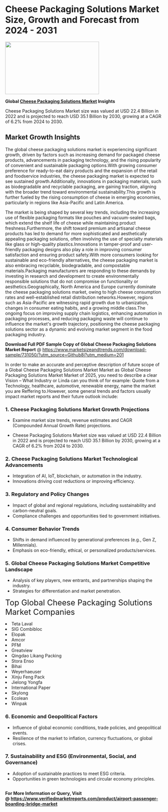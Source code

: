 <H1>Cheese Packaging Solutions Market Size, Growth and Forecast from 2024 - 2031</H1><img class="aligncenter size-medium wp-image-584254" src="https://thirdeyenews.in/wp-content/uploads/2024/09/Global-Market-Research-300x168.jpeg" alt="" width="300" height="168" /><p><strong>Global&nbsp;<a href="https://www.marketsizeandtrends.com/download-sample/731050/?utm_source=Github8j?utm_medium=201">Cheese Packaging Solutions Market</a> Insights</strong></p><p>Cheese Packaging Solutions Market size was valued at USD 22.4 Billion in 2022 and is projected to reach USD 35.1 Billion by 2030, growing at a CAGR of 6.2% from 2024 to 2030.</p><p><h2>Market Growth Insights</h2> <p>The global cheese packaging solutions market is experiencing significant growth, driven by factors such as increasing demand for packaged cheese products, advancements in packaging technology, and the rising popularity of convenient and sustainable packaging options.With growing consumer preference for ready-to-eat dairy products and the expansion of the retail and foodservice industries, the cheese packaging market is expected to see sustained growth.Additionally, innovations in packaging materials, such as biodegradable and recyclable packaging, are gaining traction, aligning with the broader trend toward environmental sustainability.This growth is further fueled by the rising consumption of cheese in emerging economies, particularly in regions like Asia-Pacific and Latin America.</p> <p>The market is being shaped by several key trends, including the increasing use of flexible packaging formats like pouches and vacuum-sealed bags, which extend the shelf life of cheese while maintaining product freshness.Furthermore, the shift toward premium and artisanal cheese products has led to demand for more sophisticated and aesthetically appealing packaging solutions, often involving the use of specialty materials like glass or high-quality plastics.Innovations in tamper-proof and user-friendly packaging designs also play a role in improving consumer satisfaction and ensuring product safety.With more consumers looking for sustainable and eco-friendly alternatives, the cheese packaging market is also embracing recyclable, biodegradable, and compostable materials.Packaging manufacturers are responding to these demands by investing in research and development to create environmentally responsible solutions that do not compromise on functionality or aesthetics.Geographically, North America and Europe currently dominate the cheese packaging solutions market, owing to high cheese consumption rates and well-established retail distribution networks.However, regions such as Asia-Pacific are witnessing rapid growth due to urbanization, changes in consumer eating habits, and a growing middle class.The ongoing focus on improving supply chain logistics, enhancing automation in packaging processes, and reducing packaging waste will continue to influence the market's growth trajectory, positioning the cheese packaging solutions sector as a dynamic and evolving market segment in the food packaging industry.</p> <p><span class=""><strong>Download Full PDF Sample Copy of Global Cheese Packaging Solutions Market Report</strong> @ <a href="https://www.marketsizeandtrends.com/download-sample/731050/?utm_source=Github8j?utm_medium=201" target="_blank">https://www.marketsizeandtrends.com/download-sample/731050/?utm_source=Github8j?utm_medium=201</a></span></p><p>In order to make an accurate and perceptive description of future scope of a Global&nbsp;Cheese Packaging Solutions Market Market as Global&nbsp;Cheese Packaging Solutions Market Market of 2025, you need to describe a clear Vision &ndash; What Industry or Linda can you think of for example: Quote from a Technology, healthcare, automotive, renewable energy, name the market you are Reffering to.However, some general trends and factors usually impact market reports and their future outlook include:</p><h3>1.&nbsp;<strong>Cheese Packaging Solutions Market Growth Projections</strong></h3><ul><li>Examine market size trends, revenue estimates and CAGR (Compounded Annual Growth Rate) projections.</li><li><p>Cheese Packaging Solutions Market size was valued at USD 22.4 Billion in 2022 and is projected to reach USD 35.1 Billion by 2030, growing at a CAGR of 6.2% from 2024 to 2030.</p></li></ul><h3>2.&nbsp;<strong>Cheese Packaging Solutions Market Technological Advancements</strong></h3><ul><li>Integration of AI, IoT, blockchain, or automation in the industry.</li><li>Innovations driving cost reductions or improving efficiency.</li></ul><h3>3.&nbsp;<strong>Regulatory and Policy Changes</strong></h3><ul><li>Impact of global and regional regulations, including sustainability and carbon-neutral goals.</li><li>Compliance challenges and opportunities tied to government initiatives.</li></ul><h3>4.&nbsp;<strong>Consumer Behavior Trends</strong></h3><ul><li>Shifts in demand influenced by generational preferences (e.g., Gen Z, Millennials).</li><li>Emphasis on eco-friendly, ethical, or personalized products/services.</li></ul><h3>5.&nbsp;<strong>Global Cheese Packaging Solutions Market Competitive Landscape</strong></h3><ul><li>Analysis of key players, new entrants, and partnerships shaping the industry.</li><li>Strategies for differentiation and market penetration.</li></ul><p data-pm-slice="1 1 []"><span style="color: inherit; font-family: inherit; font-size: 25px;">Top Global Cheese Packaging Solutions Market Companies</span></p><div class="" data-test-id=""><p><li>Teta Laval</li><li> SIG Combibloc</li><li> Elopak</li><li> Amcor</li><li> PFM</li><li> Greatview</li><li> Qingdao Likang Packing</li><li> Stora Enso</li><li> Bihai</li><li> Weyerhaeuser</li><li> Xinju Feng Pack</li><li> Jielong Yongfa</li><li> International Paper</li><li> Skylong</li><li> Ecolean</li><li> Winpak</li></p></div><h3>6.&nbsp;<strong>Economic and Geopolitical Factors</strong></h3><ul><li>Influence of global economic conditions, trade policies, and geopolitical events.</li><li>Resilience of the market to inflation, currency fluctuations, or global crises.</li></ul><h3>7.&nbsp;<strong>Sustainability and ESG (Environmental, Social, and Governance)</strong></h3><ul><li>Adoption of sustainable practices to meet ESG criteria.</li><li>Opportunities in green technologies and circular economy principles.</li></ul><h2><strong style="font-size: 14px;">For More Information or Query, Visit @&nbsp;</strong><a style="background-color: #ffffff; font-size: 14px;" href="https://www.marketsizeandtrends.com/report/cheese-packaging-solutions-market/" target="_blank">https://www.verifiedmarketreports.com/product/airport-passenger-boarding-bridge-market</a></h2>